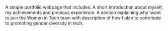 A simple portfolio webpage that includes: A short introduction about myself, my achievements and previous experience. A section explaining why Iwant to join the Women in Tech team with description of how I plan to contribute to promoting gender diversity in tech.
